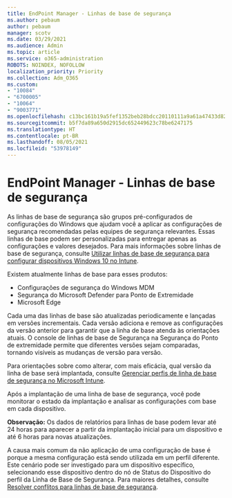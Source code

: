 ```yaml
---
title: EndPoint Manager - Linhas de base de segurança
ms.author: pebaum
author: pebaum
manager: scotv
ms.date: 03/29/2021
ms.audience: Admin
ms.topic: article
ms.service: o365-administration
ROBOTS: NOINDEX, NOFOLLOW
localization_priority: Priority
ms.collection: Adm_O365
ms.custom:
- "10084"
- "6700005"
- "10064"
- "9003771"
ms.openlocfilehash: c13bc161b19a5fef1352beb28bdcc20110111a9a61a47433d82e1e69aff7f88d
ms.sourcegitcommit: b5f7da89a650d2915dc652449623c78be6247175
ms.translationtype: HT
ms.contentlocale: pt-BR
ms.lasthandoff: 08/05/2021
ms.locfileid: "53978149"
---
```

# <a name="endpoint-manager---security-baselines"></a>EndPoint Manager - Linhas de base de segurança

As linhas de base de segurança são grupos pré-configurados de configurações do Windows que ajudam você a aplicar as configurações de segurança recomendadas pelas equipes de segurança relevantes. Essas linhas de base podem ser personalizadas para entregar apenas as configurações e valores desejados. Para mais informações sobre linhas de base de segurança, consulte [Utilizar linhas de base de segurança para configurar dispositivos Windows 10 no Intune](https://docs.microsoft.com/mem/intune/protect/security-baselines).

Existem atualmente linhas de base para esses produtos:

- Configurações de segurança do Windows MDM
- Segurança do Microsoft Defender para Ponto de Extremidade
- Microsoft Edge

Cada uma das linhas de base são atualizadas periodicamente e lançadas em versões incrementais. Cada versão adiciona e remove as configurações da versão anterior para garantir que a linha de base atenda às orientações atuais. O console de linhas de base de Segurança na Segurança do Ponto de extremidade permite que diferentes versões sejam comparadas, tornando visíveis as mudanças de versão para versão.

Para orientações sobre como alterar, com mais eficácia, qual versão da linha de base será implantada, consulte [Gerenciar perfis de linha de base de segurança no Microsoft Intune](https://docs.microsoft.com/mem/intune/protect/security-baselines-configure).

Após a implantação de uma linha de base de segurança, você pode monitorar o estado da implantação e analisar as configurações com base em cada dispositivo.

**Observação:** Os dados de relatórios para linhas de base podem levar até 24 horas para aparecer a partir da implantação inicial para um dispositivo e até 6 horas para novas atualizações. 

A causa mais comum da não aplicação de uma configuração de base é porque a mesma configuração está sendo utilizada em um perfil diferente. Este cenário pode ser investigado para um dispositivo específico, selecionando esse dispositivo dentro do nó de Status do Dispositivo do perfil da Linha de Base de Segurança. Para maiores detalhes, consulte [Resolver conflitos para linhas de base de segurança](https://docs.microsoft.com/mem/intune/protect/security-baselines-monitor#resolve-conflicts-for-security-baselines).
